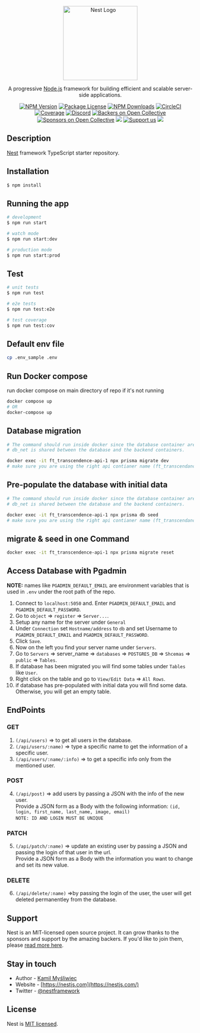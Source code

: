 <p align="center">
  <a href="http://nestjs.com/" target="blank"><img src="https://nestjs.com/img/logo-small.svg" width="200" alt="Nest Logo" /></a>
</p>

[circleci-image]: https://img.shields.io/circleci/build/github/nestjs/nest/master?token=abc123def456
[circleci-url]: https://circleci.com/gh/nestjs/nest

  <p align="center">A progressive <a href="http://nodejs.org" target="_blank">Node.js</a> framework for building efficient and scalable server-side applications.</p>
    <p align="center">
<a href="https://www.npmjs.com/~nestjscore" target="_blank"><img src="https://img.shields.io/npm/v/@nestjs/core.svg" alt="NPM Version" /></a>
<a href="https://www.npmjs.com/~nestjscore" target="_blank"><img src="https://img.shields.io/npm/l/@nestjs/core.svg" alt="Package License" /></a>
<a href="https://www.npmjs.com/~nestjscore" target="_blank"><img src="https://img.shields.io/npm/dm/@nestjs/common.svg" alt="NPM Downloads" /></a>
<a href="https://circleci.com/gh/nestjs/nest" target="_blank"><img src="https://img.shields.io/circleci/build/github/nestjs/nest/master" alt="CircleCI" /></a>
<a href="https://coveralls.io/github/nestjs/nest?branch=master" target="_blank"><img src="https://coveralls.io/repos/github/nestjs/nest/badge.svg?branch=master#9" alt="Coverage" /></a>
<a href="https://discord.gg/G7Qnnhy" target="_blank"><img src="https://img.shields.io/badge/discord-online-brightgreen.svg" alt="Discord"/></a>
<a href="https://opencollective.com/nest#backer" target="_blank"><img src="https://opencollective.com/nest/backers/badge.svg" alt="Backers on Open Collective" /></a>
<a href="https://opencollective.com/nest#sponsor" target="_blank"><img src="https://opencollective.com/nest/sponsors/badge.svg" alt="Sponsors on Open Collective" /></a>
  <a href="https://paypal.me/kamilmysliwiec" target="_blank"><img src="https://img.shields.io/badge/Donate-PayPal-ff3f59.svg"/></a>
    <a href="https://opencollective.com/nest#sponsor"  target="_blank"><img src="https://img.shields.io/badge/Support%20us-Open%20Collective-41B883.svg" alt="Support us"></a>
  <a href="https://twitter.com/nestframework" target="_blank"><img src="https://img.shields.io/twitter/follow/nestframework.svg?style=social&label=Follow"></a>
</p>
  <!--[![Backers on Open Collective](https://opencollective.com/nest/backers/badge.svg)](https://opencollective.com/nest#backer)
  [![Sponsors on Open Collective](https://opencollective.com/nest/sponsors/badge.svg)](https://opencollective.com/nest#sponsor)-->

## Description

[Nest](https://github.com/nestjs/nest) framework TypeScript starter repository.

## Installation

```bash
$ npm install
```

## Running the app

```bash
# development
$ npm run start

# watch mode
$ npm run start:dev

# production mode
$ npm run start:prod
```

## Test

```bash
# unit tests
$ npm run test

# e2e tests
$ npm run test:e2e

# test coverage
$ npm run test:cov
```

## Default env file

```bash
cp .env_sample .env
```

## Run Docker compose

run docker compose on main directory of repo if it's not running

```bash
docker compose up
# OR
docker-compose up

```

## Database migration

```bash
# The command should run inside docker since the database container are not exposed to the host but for db_net network only.
# db_net is shared between the database and the backend containers.

docker exec -it ft_transcendence-api-1 npx prisma migrate dev
# make sure you are using the right api contianer name (ft_transcendance)
```

## Pre-populate the database with initial data

```bash
# The command should run inside docker since the database container are not exposed to the host but for db_net network only.
# db_net is shared between the database and the backend containers.

docker exec -it ft_transcendence-api-1 npx prisma db seed
# make sure you are using the right api contianer name (ft_transcendance)
```

## migrate & seed in one Command

```bash
docker exec -it ft_transcendence-api-1 npx prisma migrate reset
```

## Access Database with Pgadmin

**NOTE:** names like `PGADMIN_DEFAULT_EMAIL` are environment variables that is used in `.env` under
the root path of the repo.

1. Connect to `localhost:5050` and. Enter `PGADMIN_DEFAULT_EMAIL` and `PGADMIN_DEFAULT_PASSWORD`.
2. Go to `object` => `register` => `Server...`.
3. Setup any name for the server under `General`
4. Under `Connection` set `Hostname/address` to `db` and set Username to `PGADMIN_DEFAULT_EMAIL` and
   `PGADMIN_DEFAULT_PASSWORD`.
5. Click `Save`.
6. Now on the left you find your server name under `Servers`.
7. Go to `Servers` => server_name => `databases` => `POSTGRES_DB` => `Shcemas` => `public` =>
   `Tables`.
8. If database has been migrated you will find some tables under `Tables` like `User`.
9. Right click on the table and go to `View/Edit Data` => `All Rows`.
10. if database has pre-populated with initial data you will find some data. Otherwise, you will get
    an empty table.

## EndPoints

### GET

1. `(/api/users)` => to get all users in the database.
2. `(/api/users/:name)` => type a specific name to get the information of a specific user.
3. `(/api/users/:name/:info)` => to get a specific info only from the mentioned user.

### POST

4. `(/api/post)` => add users by passing a JSON with the info of the new user.<br> Provide a JSON
   form as a Body with the following information:
   `(id, login, first_name, last_name, image, email)`<br> `NOTE: ID AND LOGIN MUST BE UNIQUE`

### PATCH

5. `(/api/patch/:name)` => update an existing user by passing a JSON and passing the login of that
   user in the url.<br> Provide a JSON form as a Body with the information you want to change and
   set its new value.

### DELETE

6. `(/api/delete/:name)` =>by passing the login of the user, the user will get deleted permanentley
   from the database.

## Support

Nest is an MIT-licensed open source project. It can grow thanks to the sponsors and support by the
amazing backers. If you'd like to join them, please
[read more here](https://docs.nestjs.com/support).

## Stay in touch

-   Author - [Kamil Myśliwiec](https://kamilmysliwiec.com)
-   Website - [https://nestjs.com](https://nestjs.com/)
-   Twitter - [@nestframework](https://twitter.com/nestframework)

## License

Nest is [MIT licensed](LICENSE).
